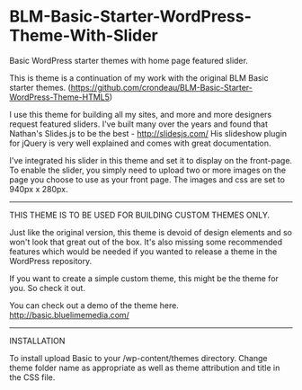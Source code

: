 BLM-Basic-Starter-WordPress-Theme-With-Slider
=============================================

Basic WordPress starter themes with home page featured slider.

This is theme is a continuation of my work with the original BLM Basic starter themes. 
(https://github.com/crondeau/BLM-Basic-Starter-WordPress-Theme-HTML5)

I use this theme for building all my sites, and more and more designers request featured sliders.
I've built many over the years and found that Nathan's Slides.js to be the best - http://slidesjs.com/
His slideshow plugin for jQuery is very well explained and comes with great documentation. 
 
I've integrated his slider in this theme and set it to display on the front-page. 
To enable the slider, you simply need to upload two or more images on the page you choose to use as your front page. 
The images and css are set to 940px x 280px. 


--------------------------------------------------------

THIS THEME IS TO BE USED FOR BUILDING CUSTOM THEMES ONLY.

Just like the original version, this theme is devoid of design elements and so won't look that great out of the box.
It's also missing some recommended features which would be needed if you wanted to release a theme in the WordPress repository.

If you want to create a simple custom theme, this might be the theme for you.
So check it out.

You can check out a demo of the theme here.
http://basic.bluelimemedia.com/
 

----------
INSTALLATION

To install upload Basic to your /wp-content/themes directory. Change theme folder name as appropriate as well as theme attribution and title in the CSS file.